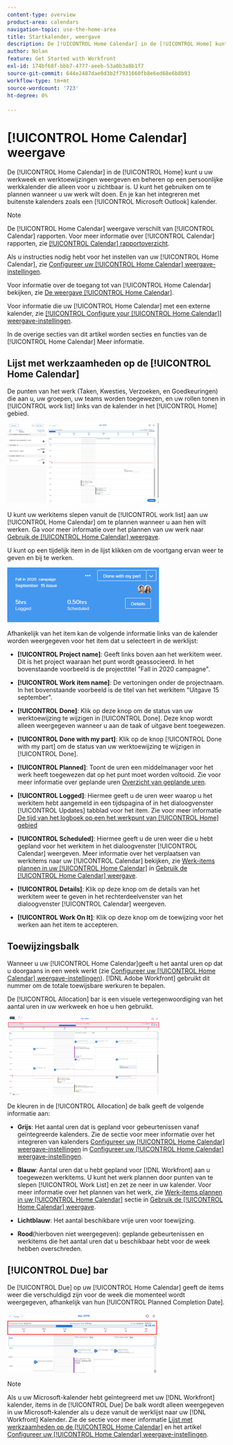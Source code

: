 ```yaml
---
content-type: overview
product-area: calendars
navigation-topic: use-the-home-area
title: Startkalender, weergave
description: De [!UICONTROL Home Calendar] in de [!UICONTROL Home] kunt u uw werkweek en werktoewijzingen weergeven en beheren op een persoonlijke werkkalender die alleen voor u zichtbaar is. U kunt het gebruiken om te plannen wanneer u uw werk wilt doen. En je kan het integreren met buitenste kalenders zoals een [!UICONTROL Microsoft Outlook] kalender.
author: Nolan
feature: Get Started with Workfront
exl-id: 174bf68f-bbb7-4777-aeeb-53a0b3a8b1f7
source-git-commit: 644e2487dae0d3b2f7931660fb8e6ed68e6b8b93
workflow-type: tm+mt
source-wordcount: '723'
ht-degree: 0%

---
```


# [!UICONTROL Home Calendar] weergave

<!--
<p data-mc-conditions="QuicksilverOrClassic.Draft mode">Updated for QS except for section about expanding a work item in the list--this isn't working yet in QS.</p>
-->

De [!UICONTROL Home Calendar] in de [!UICONTROL Home] kunt u uw werkweek en werktoewijzingen weergeven en beheren op een persoonlijke werkkalender die alleen voor u zichtbaar is. U kunt het gebruiken om te plannen wanneer u uw werk wilt doen. En je kan het integreren met buitenste kalenders zoals een [!UICONTROL Microsoft Outlook] kalender.

>[!NOTE]
>
>De [!UICONTROL Home Calendar] weergave verschilt van [!UICONTROL Calendar] rapporten. Voor meer informatie over [!UICONTROL Calendar] rapporten, zie [[!UICONTROL Calendar] rapportoverzicht](../../../reports-and-dashboards/reports/calendars/calendar-reports-overview.md).

Als u instructies nodig hebt voor het instellen van uw [!UICONTROL Home Calendar], zie [Configureer uw [!UICONTROL Home Calendar] weergave-instellingen](../../../workfront-basics/using-home/using-the-home-area/configure-home-calendar-view.md).

Voor informatie over de toegang tot van [!UICONTROL Home Calendar] bekijken, zie [De weergave [!UICONTROL Home Calendar]](../../../workfront-basics/using-home/using-the-home-area/view-home-calendar.md).

Voor informatie die uw [!UICONTROL Home Calendar] met een externe kalender, zie [[!UICONTROL Configure your [!UICONTROL Home Calendar]] weergave-instellingen](../../../workfront-basics/using-home/using-the-home-area/configure-home-calendar-view.md).

In de overige secties van dit artikel worden secties en functies van de [!UICONTROL Home Calendar] Meer informatie.

## Lijst met werkzaamheden op de [!UICONTROL Home Calendar]

De punten van het werk (Taken, Kwesties, Verzoeken, en Goedkeuringen) die aan u, uw groepen, uw teams worden toegewezen, en uw rollen tonen in [!UICONTROL work list] links van de kalender in het [!UICONTROL Home] gebied.

![](assets/calview-qs-350x185.png)

U kunt uw werkitems slepen vanuit de [!UICONTROL work list] aan uw [!UICONTROL Home Calendar] om te plannen wanneer u aan hen wilt werken. Ga voor meer informatie over het plannen van uw werk naar [Gebruik de [!UICONTROL Home Calendar] weergave](../../../workfront-basics/using-home/using-the-home-area/use-home-calendar-view.md).

U kunt op een tijdelijk item in de lijst klikken om de voortgang ervan weer te geven en bij te werken.

![](assets/work-item-cl-350x126.png)

Afhankelijk van het item kan de volgende informatie links van de kalender worden weergegeven voor het item dat u selecteert in de werklijst:

* **[!UICONTROL Project name]**: Geeft links boven aan het werkitem weer. Dit is het project waaraan het punt wordt geassocieerd. In het bovenstaande voorbeeld is de projecttitel &quot;Fall in 2020 campagne&quot;.
* **[!UICONTROL Work item name]**: De vertoningen onder de projectnaam. In het bovenstaande voorbeeld is de titel van het werkitem &quot;Uitgave 15 september&quot;.
* **[!UICONTROL Done]**: Klik op deze knop om de status van uw werktoewijzing te wijzigen in [!UICONTROL Done]. Deze knop wordt alleen weergegeven wanneer u aan de taak of uitgave bent toegewezen.
* **[!UICONTROL Done with my part]**: Klik op de knop [!UICONTROL Done with my part] om de status van uw werktoewijzing te wijzigen in [!UICONTROL Done].
* **[!UICONTROL Planned]**: Toont de uren een middelmanager voor het werk heeft toegewezen dat op het punt moet worden voltooid. Zie voor meer informatie over geplande uren [Overzicht van geplande uren](../../../manage-work/tasks/task-information/planned-hours.md).

* **[!UICONTROL Logged]**: Hiermee geeft u de uren weer waarop u het werkitem hebt aangemeld in een tijdspagina of in het dialoogvenster [!UICONTROL Updates] tabblad voor het item. Zie voor meer informatie [De tijd van het logboek op een het werkpunt van [!UICONTROL Home] gebied](../../../workfront-basics/using-home/using-the-home-area/log-time-on-work-item-in-home.md)

* **[!UICONTROL Scheduled]**: Hiermee geeft u de uren weer die u hebt gepland voor het werkitem in het dialoogvenster [!UICONTROL Calendar] weergeven. Meer informatie over het verplaatsen van werkitems naar uw [!UICONTROL Calendar] bekijken, zie [Werk-items plannen in uw [!UICONTROL Home Calendar]](../../../workfront-basics/using-home/using-the-home-area/use-home-calendar-view.md#scheduling-work-items-in-home-calendar) in [Gebruik de [!UICONTROL Home Calendar] weergave](../../../workfront-basics/using-home/using-the-home-area/use-home-calendar-view.md).

* **[!UICONTROL Details]**: Klik op deze knop om de details van het werkitem weer te geven in het rechterdeelvenster van het dialoogvenster [!UICONTROL Calendar] weergeven.
* **[!UICONTROL Work On It]**: Klik op deze knop om de toewijzing voor het werken aan het item te accepteren.

## Toewijzingsbalk

Wanneer u uw [!UICONTROL Home Calendar]geeft u het aantal uren op dat u doorgaans in een week werkt (zie [Configureer uw [!UICONTROL Home Calendar] weergave-instellingen](../../../workfront-basics/using-home/using-the-home-area/configure-home-calendar-view.md)). [!DNL Adobe Workfront] gebruikt dit nummer om de totale toewijsbare werkuren te bepalen.

De [!UICONTROL Allocation] bar is een visuele vertegenwoordiging van het aantal uren in uw werkweek en hoe u hen gebruikt.

![](assets/allocation-bar-qs-350x181.png)

De kleuren in de [!UICONTROL Allocation] de balk geeft de volgende informatie aan:

* **Grijs**: Het aantal uren dat is gepland voor gebeurtenissen vanaf geïntegreerde kalenders. Zie de sectie voor meer informatie over het integreren van kalenders [Configureer uw [!UICONTROL Home Calendar] weergave-instellingen](../../../workfront-basics/using-home/using-the-home-area/configure-home-calendar-view.md#configuring-your-home-calendar-view) in [Configureer uw [!UICONTROL Home Calendar] weergave-instellingen](../../../workfront-basics/using-home/using-the-home-area/configure-home-calendar-view.md).

* **Blauw**: Aantal uren dat u hebt gepland voor [!DNL Workfront] aan u toegewezen werkitems. U kunt het werk plannen door punten van te slepen [!UICONTROL Work List] en zet ze neer in uw kalender. Voor meer informatie over het plannen van het werk, zie [Werk-items plannen in uw [!UICONTROL Home Calendar]](../../../workfront-basics/using-home/using-the-home-area/use-home-calendar-view.md#scheduling-work-items-in-home-calendar) sectie in [Gebruik de [!UICONTROL Home Calendar] weergave](../../../workfront-basics/using-home/using-the-home-area/use-home-calendar-view.md).

* **Lichtblauw**: Het aantal beschikbare vrije uren voor toewijzing.
* **Rood**(hierboven niet weergegeven): geplande gebeurtenissen en werkitems die het aantal uren dat u beschikbaar hebt voor de week hebben overschreden.

## [!UICONTROL Due] bar

De [!UICONTROL Due] op uw [!UICONTROL Home Calendar] geeft de items weer die verschuldigd zijn voor de week die momenteel wordt weergegeven, afhankelijk van hun [!UICONTROL Planned Completion Date].

![](assets/duebar-qs-350x140.png)

>[!NOTE]
>
>Als u uw Microsoft-kalender hebt geïntegreerd met uw [!DNL Workfront] kalender, items in de [!UICONTROL Due] De balk wordt alleen weergegeven in uw Microsoft-kalender als u deze vanuit de werklijst naar uw [!DNL Workfront] Kalender. Zie de sectie voor meer informatie  [Lijst met werkzaamheden op de [!UICONTROL Home Calendar]](#work-list-on-the-home-calendar) en het artikel  [Configureer uw [!UICONTROL Home Calendar] weergave-instellingen](../../../workfront-basics/using-home/using-the-home-area/configure-home-calendar-view.md).
